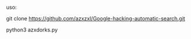 uso: 

git clone https://github.com/azxzxl/Google-hacking-automatic-search.git

python3 azxdorks.py
